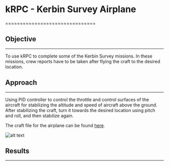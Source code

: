 # kRPC - Kerbin Survey Airplane
===============================

## Objective
------------
To use kRPC to complete some of the Kerbin Survey missions. In these missions, crew reports
have to be taken after flying the craft to the desired location.

## Approach
-----------
Using PID controller to control the throttle and control surfaces of the aircraft
for stabilizing the altitude and speed of aircraft above the ground. After stabilizing the
craft, turn it towards the desired location using pitch and roll, and then stabilize again.

The craft file for the airplane can be found [here](hello_world_aircraft.craft).

![alt text](images/2017-01-09.png "The rocket")

## Results
----------
